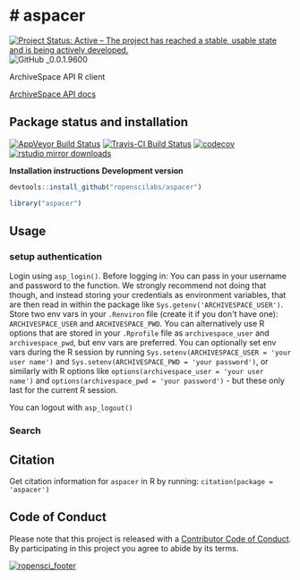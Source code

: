 
\# aspacer
==========

[![Project Status: Active – The project has reached a stable, usable state and is being actively developed.](http://www.repostatus.org/badges/latest/active.svg)](http://www.repostatus.org/#active) ![GitHub \_0.0.1.9600](https://img.shields.io/badge/GitHub-_0.0.1.9600-blue.svg)

ArchiveSpace API R client

[ArchiveSpace API docs](https://github.com/archivesspace/archivesspace/blob/4c26d82b1b0e343b7e1aea86a11913dcf6ff5b6f/docs/slate/source/index.md)

Package status and installation
-------------------------------

[![AppVeyor Build Status](https://ci.appveyor.com/api/projects/status/github/ropenscilabs/aspacer?branch=master&svg=true)](https://ci.appveyor.com/project/ropenscilabs/aspacer) [![Travis-CI Build Status](https://travis-ci.org/ropenscilabs/aspacer.svg?branch=master)](https://travis-ci.org/) [![codecov](https://codecov.io/gh/ropenscilabs/aspacer/branch/master/graph/badge.svg)](https://codecov.io/gh/ropenscilabs/aspacer) [![rstudio mirror downloads](http://cranlogs.r-pkg.org/badges/aspacer?color=blue)](https://github.com/metacran/cranlogs.app)

**Installation instructions** **Development version**

``` r
devtools::install_github("ropenscilabs/aspacer")
```

``` r
library("aspacer")
```

Usage
-----

### setup authentication

Login using `asp_login()`. Before logging in: You can pass in your username and password to the function. We strongly recommend not doing that though, and instead storing your credentials as environment variables, that are then read in within the package like `Sys.getenv('ARCHIVESPACE_USER')`. Store two env vars in your `.Renviron` file (create it if you don't have one): `ARCHIVESPACE_USER` and `ARCHIVESPACE_PWD`. You can alternatively use R options that are stored in your `.Rprofile` file as `archivespace_user` and `archivespace_pwd`, but env vars are preferred. You can optionally set env vars during the R session by running `Sys.setenv(ARCHIVESPACE_USER = 'your user name')` and `Sys.setenv(ARCHIVESPACE_PWD = 'your password')`, or similarly with R options like `options(archivespace_user = 'your user name')` and `options(archivespace_pwd = 'your password')` - but these only last for the current R session.

You can logout with `asp_logout()`

### Search

Citation
--------

Get citation information for `aspacer` in R by running: `citation(package = 'aspacer')`

Code of Conduct
---------------

Please note that this project is released with a [Contributor Code of Conduct](CONDUCT.md). By participating in this project you agree to abide by its terms.

[![ropensci\_footer](https://ropensci.org/public_images/github_footer.png)](https://ropensci.org)
